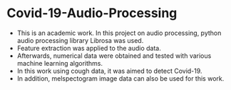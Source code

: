 # Covid-19-Audio-Processing
- This is an academic work. In this project on audio processing, python audio processing library Librosa was used.
- Feature extraction was applied to the audio data. 
- Afterwards, numerical data were obtained and tested with various machine learning algorithms.
- In this work using cough data, it was aimed to detect Covid-19.
- In addition, melspectogram image data can also be used for this work.
